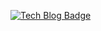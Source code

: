 
[![Tech Blog Badge](http://img.shields.io/badge/-Tech%20blog-black?style=flat-square&logo=github&link=https://www.notion.so/Public-ysl-s-Blog-86954710b8e748d4befe434886ccbfcd)](https://limyeonsoo.github.io)
